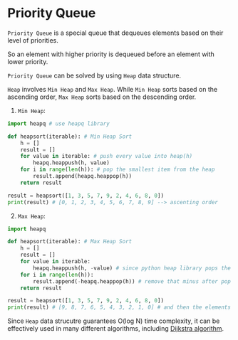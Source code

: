 # Priority Queue

```Priority Queue``` is a special queue that dequeues elements based on their level of priorities. 

So an element with higher priority is dequeued before an element with lower priority.

```Priority Queue``` can be solved by using ```Heap``` data structure.

```Heap``` involves ```Min Heap``` and ```Max Heap```. While ```Min Heap``` sorts based on the ascending order, ```Max Heap``` sorts based on
the descending order. 

1. ```Min Heap```:
```python
import heapq # use heapq library 

def heapsort(iterable): # Min Heap Sort
    h = []
    result = []
    for value in iterable: # push every value into heap(h)
        heapq.heappush(h, value)
    for i in range(len(h)): # pop the smallest item from the heap
        result.append(heapq.heappop(h))
    return result

result = heapsort([1, 3, 5, 7, 9, 2, 4, 6, 8, 0])
print(result) # [0, 1, 2, 3, 4, 5, 6, 7, 8, 9] --> ascenting order
```
2. ```Max Heap```:
```python
import heapq

def heapsort(iterable): # Max Heap Sort
    h = []
    result = []
    for value in iterable: 
        heapq.heappush(h, -value) # since python heap library pops the smallest value from heap as default, put minus (-) in front of each values for now, so that we can get descending order later
    for i in range(len(h)):
        result.append(-heapq.heappop(h)) # remove that minus after pop
    return result

result = heapsort([1, 3, 5, 7, 9, 2, 4, 6, 8, 0])
print(result) # [9, 8, 7, 6, 5, 4, 3, 2, 1, 0] # and then the elements are in descending order
```
Since ```Heap``` data strucutre guarantees O(log N) time complexity, it can be effectively used in many different algorithms, including [Dijkstra algorithm](https://github.com/jbcolby0063/til/blob/main/algorithms/dijkstra.md).

